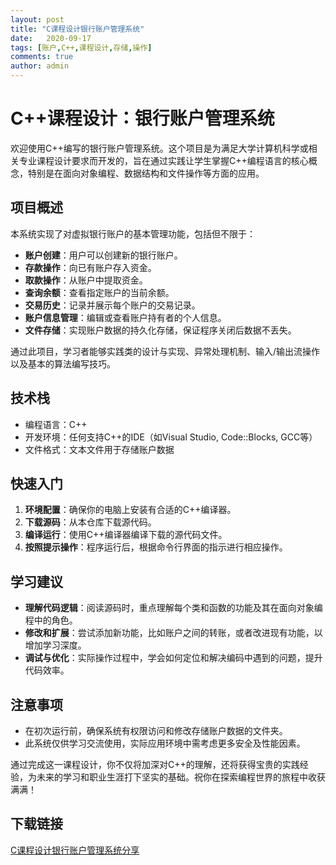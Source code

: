 ```yaml
---
layout: post
title: "C课程设计银行账户管理系统"
date:   2020-09-17
tags: [账户,C++,课程设计,存储,操作]
comments: true
author: admin
---
```

# C++课程设计：银行账户管理系统

欢迎使用C++编写的银行账户管理系统。这个项目是为满足大学计算机科学或相关专业课程设计要求而开发的，旨在通过实践让学生掌握C++编程语言的核心概念，特别是在面向对象编程、数据结构和文件操作等方面的应用。

## 项目概述

本系统实现了对虚拟银行账户的基本管理功能，包括但不限于：

- **账户创建**：用户可以创建新的银行账户。
- **存款操作**：向已有账户存入资金。
- **取款操作**：从账户中提取资金。
- **查询余额**：查看指定账户的当前余额。
- **交易历史**：记录并展示每个账户的交易记录。
- **账户信息管理**：编辑或查看账户持有者的个人信息。
- **文件存储**：实现账户数据的持久化存储，保证程序关闭后数据不丢失。

通过此项目，学习者能够实践类的设计与实现、异常处理机制、输入/输出流操作以及基本的算法编写技巧。

## 技术栈

- 编程语言：C++
- 开发环境：任何支持C++的IDE（如Visual Studio, Code::Blocks, GCC等）
- 文件格式：文本文件用于存储账户数据

## 快速入门

1. **环境配置**：确保你的电脑上安装有合适的C++编译器。
2. **下载源码**：从本仓库下载源代码。
3. **编译运行**：使用C++编译器编译下载的源代码文件。
4. **按照提示操作**：程序运行后，根据命令行界面的指示进行相应操作。

## 学习建议

- **理解代码逻辑**：阅读源码时，重点理解每个类和函数的功能及其在面向对象编程中的角色。
- **修改和扩展**：尝试添加新功能，比如账户之间的转账，或者改进现有功能，以增加学习深度。
- **调试与优化**：实际操作过程中，学会如何定位和解决编码中遇到的问题，提升代码效率。

## 注意事项

- 在初次运行前，确保系统有权限访问和修改存储账户数据的文件夹。
- 此系统仅供学习交流使用，实际应用环境中需考虑更多安全及性能因素。

通过完成这一课程设计，你不仅将加深对C++的理解，还将获得宝贵的实践经验，为未来的学习和职业生涯打下坚实的基础。祝你在探索编程世界的旅程中收获满满！

## 下载链接

[C课程设计银行账户管理系统分享](https://pan.quark.cn/s/19b75cbda489)